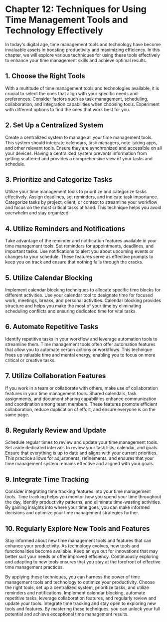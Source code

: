 Chapter 12: Techniques for Using Time Management Tools and Technology Effectively
=================================================================================

In today's digital age, time management tools and technology have become invaluable assets in boosting productivity and maximizing efficiency. In this chapter, we will explore various techniques for using these tools effectively to enhance your time management skills and achieve optimal results.

**1. Choose the Right Tools**
-----------------------------

With a multitude of time management tools and technologies available, it is crucial to select the ones that align with your specific needs and preferences. Consider factors such as task management, scheduling, collaboration, and integration capabilities when choosing tools. Experiment with different options to find the ones that work best for you.

**2. Set Up a Centralized System**
----------------------------------

Create a centralized system to manage all your time management tools. This system should integrate calendars, task managers, note-taking apps, and other relevant tools. Ensure they are synchronized and accessible on all your devices. Having a centralized system prevents information from getting scattered and provides a comprehensive view of your tasks and schedule.

**3. Prioritize and Categorize Tasks**
--------------------------------------

Utilize your time management tools to prioritize and categorize tasks effectively. Assign deadlines, set reminders, and indicate task importance. Categorize tasks by project, client, or context to streamline your workflow and focus on the most critical tasks at hand. This technique helps you avoid overwhelm and stay organized.

**4. Utilize Reminders and Notifications**
------------------------------------------

Take advantage of the reminder and notification features available in your time management tools. Set reminders for appointments, deadlines, and important tasks. Use notifications to alert you about upcoming events or changes to your schedule. These features serve as effective prompts to keep you on track and ensure that nothing falls through the cracks.

**5. Utilize Calendar Blocking**
--------------------------------

Implement calendar blocking techniques to allocate specific time blocks for different activities. Use your calendar tool to designate time for focused work, meetings, breaks, and personal activities. Calendar blocking provides structure and helps you make the most of your time by eliminating scheduling conflicts and ensuring dedicated time for vital tasks.

**6. Automate Repetitive Tasks**
--------------------------------

Identify repetitive tasks in your workflow and leverage automation tools to streamline them. Time management tools often offer automation features that allow you to automate certain actions or workflows. This technique frees up valuable time and mental energy, enabling you to focus on more critical or creative tasks.

**7. Utilize Collaboration Features**
-------------------------------------

If you work in a team or collaborate with others, make use of collaboration features in your time management tools. Shared calendars, task assignments, and document sharing capabilities enhance communication and coordination among team members. These features promote efficient collaboration, reduce duplication of effort, and ensure everyone is on the same page.

**8. Regularly Review and Update**
----------------------------------

Schedule regular times to review and update your time management tools. Set aside dedicated intervals to review your task lists, calendar, and goals. Ensure that everything is up to date and aligns with your current priorities. This practice allows for adjustments, refinements, and ensures that your time management system remains effective and aligned with your goals.

**9. Integrate Time Tracking**
------------------------------

Consider integrating time tracking features into your time management tools. Time tracking helps you monitor how you spend your time throughout the day, identify productivity patterns, and eliminate time-wasting activities. By gaining insights into where your time goes, you can make informed decisions and optimize your time management strategies further.

**10. Regularly Explore New Tools and Features**
------------------------------------------------

Stay informed about new time management tools and features that can enhance your productivity. As technology evolves, new tools and functionalities become available. Keep an eye out for innovations that may better suit your needs or offer improved efficiency. Continuously exploring and adapting to new tools ensures that you stay at the forefront of effective time management practices.

By applying these techniques, you can harness the power of time management tools and technology to optimize your productivity. Choose the right tools, set up a centralized system, prioritize tasks, and utilize reminders and notifications. Implement calendar blocking, automate repetitive tasks, leverage collaboration features, and regularly review and update your tools. Integrate time tracking and stay open to exploring new tools and features. By mastering these techniques, you can unlock your full potential and achieve exceptional time management results.
